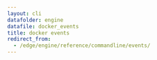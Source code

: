 ```yaml
---
layout: cli
datafolder: engine
datafile: docker_events
title: docker events
redirect_from:
  - /edge/engine/reference/commandline/events/
---
```

